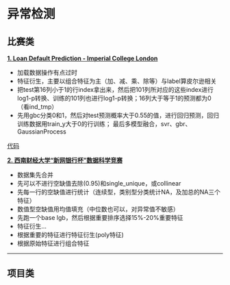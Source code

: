 # 异常检测

## 比赛类

[**1. Loan Default Prediction - Imperial College London**](https://www.kaggle.com/c/loan-default-prediction)

 - 加载数据操作有点过时
 - 特征衍生，主要以组合特征为主（加、减、乘、除等）与label算皮尔逊相关
 - 把test第16列小于1的行index拿出来，然后把101列所对应的这些index进行log1-p转换、训练的101列也进行log1-p转换；16列大于等于1的预测都为0（看ind_tmp）
 - 先用gbc分类0和1，然后对test预测概率大于0.55的值，进行回归预测，回归训练数据用train_y大于0的行训练；
 最后多模型融合，svr、gbr、GaussianProcess
 
 [代码](code/loan_default_prediction/README.md)
 

[**2. 西南财经大学“新网银行杯”数据科学竞赛**](http://www.dcjingsai.com/common/cmpt/%E8%A5%BF%E5%8D%97%E8%B4%A2%E7%BB%8F%E5%A4%A7%E5%AD%A6%E2%80%9C%E6%96%B0%E7%BD%91%E9%93%B6%E8%A1%8C%E6%9D%AF%E2%80%9D%E6%95%B0%E6%8D%AE%E7%A7%91%E5%AD%A6%E7%AB%9E%E8%B5%9B_%E7%BB%93%E6%9E%9C%E6%8F%90%E4%BA%A4.html)

 - 数据集先合并
 - 先可以不进行空缺值去除(0.95)和single_unique，或collinear
 - 先每一行的空缺值进行统计（连续型，类别型分类统计NA，及加总的NA三个特征）
 - 数值型空缺值用均值填充（中位数也可以，对异常值不敏感）
 - 先跑一个base lgb，然后根据重要排序选择15%-20%重要特征
 - 特征衍生...
 - 根据重要的特征进行特征衍生(poly特征)
 - 根据原始特征进行组合特征
 

---
 
## 项目类

